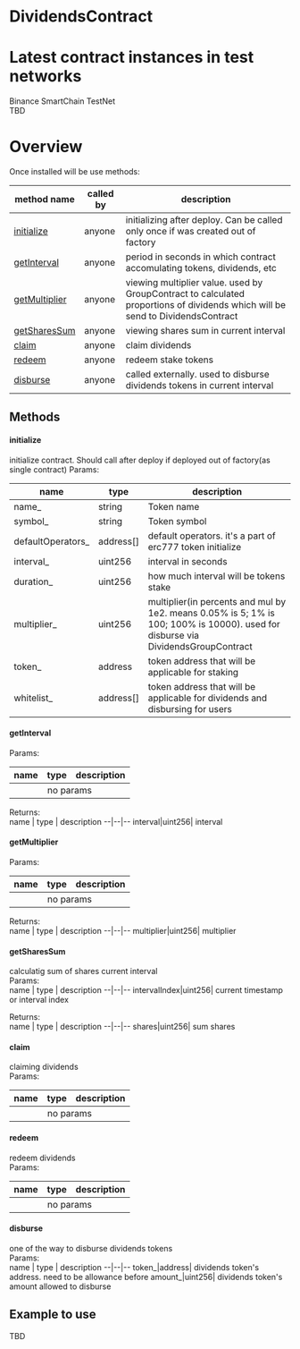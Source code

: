 # DividendsContract

# Latest contract instances in test networks

Binance SmartChain TestNet<br>
TBD

# Overview

Once installed will be use methods:

<table>
<thead>
	<tr>
		<th>method name</th>
		<th>called by</th>
		<th>description</th>
	</tr>
</thead>
<tbody>
	<tr>
		<td><a href="#initialize">initialize</a></td>
		<td>anyone</td>
		<td>initializing after deploy. Can be called only once if was created out of factory</td>
	</tr>
    <tr>
		<td><a href="#getinterval">getInterval</a></td>
		<td>anyone</td>
		<td>period in seconds in which contract accomulating tokens, dividends, etc</td>
	</tr>
    <tr>
		<td><a href="#getmultiplier">getMultiplier</a></td>
		<td>anyone</td>
		<td>viewing multiplier value. used by GroupContract to calculated proportions of dividends which will be send to DividendsContract</td>
	</tr>
    <tr>
		<td><a href="#getsharessum">getSharesSum</a></td>
		<td>anyone</td>
		<td>viewing shares sum in current interval</td>
	</tr>
    <tr>
		<td><a href="#claim">claim</a></td>
		<td>anyone</td>
		<td>claim dividends</td>
	</tr>
    <tr>
		<td><a href="#redeem">redeem</a></td>
		<td>anyone</td>
		<td>redeem stake tokens</td>
	</tr>
    <tr>
		<td><a href="#disburse">disburse</a></td>
		<td>anyone</td>
		<td>called externally. used to disburse dividends tokens in current interval</td>
	</tr>
</tbody>
</table>


## Methods  

#### initialize
initialize contract. Should call after deploy if deployed out of factory(as single contract)
Params:   

name  | type | description
--|--|--
name_|string|Token name
symbol_|string|Token symbol
defaultOperators_|address[]| default operators. it's a part of erc777 token initialize
interval_|uint256| interval in seconds
duration_|uint256| how much interval will be tokens stake
multiplier_|uint256| multiplier(in percents and mul by 1e2. means 0.05% is 5; 1% is 100; 100% is 10000). used for disburse via DividendsGroupContract
token_|address| token address that will be applicable for staking
whitelist_|address[]|token address that will be applicable for dividends and disbursing for users

#### getInterval   
Params:   
<table><thead><th>name</th><th>type</th><th>description</th></thead><tbody><tr><td colspan=3 align=center>no params</td></tr></tbody></table>

Returns:   
name  | type | description
--|--|--
interval|uint256| interval

#### getMultiplier   
Params:   
<table><thead><th>name</th><th>type</th><th>description</th></thead><tbody><tr><td colspan=3 align=center>no params</td></tr></tbody></table>  

Returns:   
name  | type | description
--|--|--
multiplier|uint256| multiplier

#### getSharesSum   
calculatig sum of shares current interval    
Params:   
name  | type | description
--|--|--
intervalIndex|uint256| current timestamp or interval index   

Returns:   
name  | type | description
--|--|--
shares|uint256| sum shares

#### claim   
claiming dividends   
Params:   
<table><thead><th>name</th><th>type</th><th>description</th></thead><tbody><tr><td colspan=3 align=center>no params</td></tr></tbody></table>   

#### redeem   
redeem dividends    
Params:   
<table><thead><th>name</th><th>type</th><th>description</th></thead><tbody><tr><td colspan=3 align=center>no params</td></tr></tbody></table>  

#### disburse    
one of the way to disburse dividends tokens     
Params:   
name  | type | description
--|--|--
token_|address| dividends token's address.  need to be allowance before
amount_|uint256| dividends token's amount allowed to disburse

## Example to use
TBD
